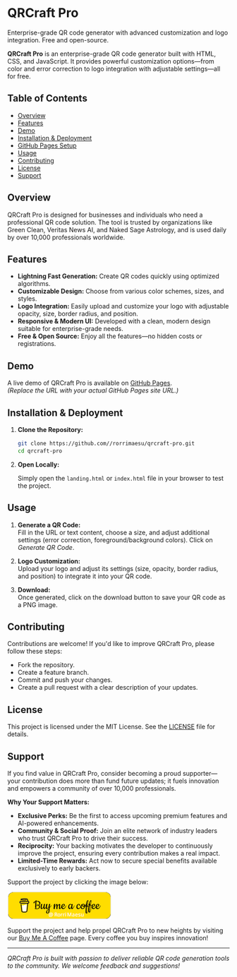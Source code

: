 # QRCraft Pro

Enterprise-grade QR code generator with advanced customization and logo integration. Free and open-source.

**QRCraft Pro** is an enterprise-grade QR code generator built with HTML, CSS, and JavaScript. It provides powerful customization options—from color and error correction to logo integration with adjustable settings—all for free.

## Table of Contents

- [Overview](#overview)
- [Features](#features)
- [Demo](#demo)
- [Installation & Deployment](#installation--deployment)
- [GitHub Pages Setup](#github-pages-setup)
- [Usage](#usage)
- [Contributing](#contributing)
- [License](#license)
- [Support](#support)

## Overview

QRCraft Pro is designed for businesses and individuals who need a professional QR code solution. The tool is trusted by organizations like Green Clean, Veritas News AI, and Naked Sage Astrology, and is used daily by over 10,000 professionals worldwide.

## Features

- **Lightning Fast Generation:** Create QR codes quickly using optimized algorithms.
- **Customizable Design:** Choose from various color schemes, sizes, and styles.
- **Logo Integration:** Easily upload and customize your logo with adjustable opacity, size, border radius, and position.
- **Responsive & Modern UI:** Developed with a clean, modern design suitable for enterprise-grade needs.
- **Free & Open Source:** Enjoy all the features—no hidden costs or registrations.

## Demo

A live demo of QRCraft Pro is available on [GitHub Pages](https:///rorrimaesu.github.io/qrcraft-pro).  
*(Replace the URL with your actual GitHub Pages site URL.)*

## Installation & Deployment

1. **Clone the Repository:**

   ```bash
   git clone https://github.com//rorrimaesu/qrcraft-pro.git
   cd qrcraft-pro
   ```

2. **Open Locally:**

   Simply open the `landing.html` or `index.html` file in your browser to test the project.


## Usage

1. **Generate a QR Code:**  
   Fill in the URL or text content, choose a size, and adjust additional settings (error correction, foreground/background colors). Click on *Generate QR Code*.

2. **Logo Customization:**  
   Upload your logo and adjust its settings (size, opacity, border radius, and position) to integrate it into your QR code.

3. **Download:**  
   Once generated, click on the download button to save your QR code as a PNG image.

## Contributing

Contributions are welcome! If you'd like to improve QRCraft Pro, please follow these steps:
- Fork the repository.
- Create a feature branch.
- Commit and push your changes.
- Create a pull request with a clear description of your updates.

## License

This project is licensed under the MIT License. See the [LICENSE](LICENSE) file for details.

## Support

If you find value in QRCraft Pro, consider becoming a proud supporter—your contribution does more than fund future updates; it fuels innovation and empowers a community of over 10,000 professionals.

**Why Your Support Matters:**

- **Exclusive Perks:** Be the first to access upcoming premium features and AI-powered enhancements.
- **Community & Social Proof:** Join an elite network of industry leaders who trust QRCraft Pro to drive their success.
- **Reciprocity:** Your backing motivates the developer to continuously improve the project, ensuring every contribution makes a real impact.
- **Limited-Time Rewards:** Act now to secure special benefits available exclusively to early backers.

Support the project by clicking the image below:

[![Buy me a coffee](./images/testimonials/capitalismsucksbutiamsuperpassionateaboutbeingabletoaffordfood.png)](https://www.buymeacoffee.com//rorrimaesu)

Support the project and help propel QRCraft Pro to new heights by visiting our [Buy Me A Coffee](https://www.buymeacoffee.com//rorrimaesu) page. Every coffee you buy inspires innovation!

---

_QRCraft Pro is built with passion to deliver reliable QR code generation tools to the community. We welcome feedback and suggestions!_
````
